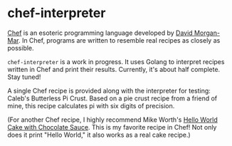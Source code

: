 # chef-interpreter

[Chef](https://www.dangermouse.net/esoteric/chef.html) is an esoteric programming language developed by [David Morgan-Mar](https://www.dangermouse.net/). In Chef, programs are written to resemble real recipes as closely as possible.

`chef-interpreter` is a work in progress. It uses Golang to interpret recipes written in Chef and print their results. Currently, it's about half complete. Stay tuned!

A single Chef recipe is provided along with the interpreter for testing: Caleb's Butterless Pi Crust. Based on a pie crust recipe from a friend of mine, this recipe calculates pi with six digits of precision.

(For another Chef recipe, I highly recommend Mike Worth's [Hello World Cake with Chocolate Sauce](http://www.mike-worth.com/2013/03/31/baking-a-hello-world-cake/). This is my favorite recipe in Chef! Not only does it print "Hello World," it also works as a real cake recipe.)
